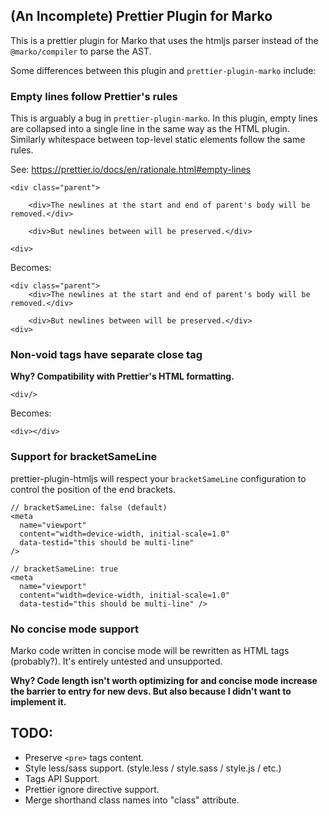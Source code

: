 ## (An Incomplete) Prettier Plugin for Marko

This is a prettier plugin for Marko that uses the htmljs parser instead of the `@marko/compiler` to parse the AST.

Some differences between this plugin and `prettier-plugin-marko` include:

### Empty lines follow Prettier's rules

This is arguably a bug in `prettier-plugin-marko`. In this plugin, empty lines are collapsed into a single line in the same way as the HTML plugin. Similarly whitespace between top-level static elements follow the same rules.

See: https://prettier.io/docs/en/rationale.html#empty-lines

```marko
<div class="parent">

    <div>The newlines at the start and end of parent's body will be removed.</div>

    <div>But newlines between will be preserved.</div>

<div>
```

Becomes:

```marko
<div class="parent">
    <div>The newlines at the start and end of parent's body will be removed.</div>

    <div>But newlines between will be preserved.</div>
<div>
```

### Non-void tags have separate close tag

**Why? Compatibility with Prettier's HTML formatting.**

```marko
<div/>
```

Becomes:

```marko
<div></div>
```

### Support for bracketSameLine

prettier-plugin-htmljs will respect your `bracketSameLine` configuration to control the position of the end brackets.

```marko
// bracketSameLine: false (default)
<meta
  name="viewport"
  content="width=device-width, initial-scale=1.0"
  data-testid="this should be multi-line"
/>

// bracketSameLine: true
<meta
  name="viewport"
  content="width=device-width, initial-scale=1.0"
  data-testid="this should be multi-line" />
```

### No concise mode support

Marko code written in concise mode will be rewritten as HTML tags (probably?). It's entirely untested and unsupported.

**Why? Code length isn't worth optimizing for and concise mode increase the barrier to entry for new devs. But also because I didn't want to implement it.**

## TODO:

- Preserve `<pre>` tags content.
- Style less/sass support. (style.less / style.sass / style.js / etc.)
- Tags API Support.
- Prettier ignore directive support.
- Merge shorthand class names into "class" attribute.
